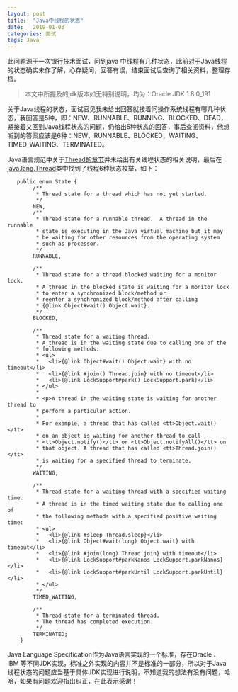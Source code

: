 ```yaml
---
layout: post
title:  "Java中线程的状态"
date:   2019-01-03
categories: 面试
tags: Java
---
```

此问题源于一次银行技术面试，问到java 中线程有几种状态，此前对于Java线程的状态确实未作了解，心存疑问，回答有误，结束面试后查询了相关资料，整理存档。

<!--more-->

>本文中所提及的jdk版本如无特别说明，均为：Oracle JDK 1.8.0_191

关于Java线程的状态，面试官见我未给出回答就接着问操作系统线程有哪几种状态，我回答是5种，即：NEW、RUNNABLE、RUNNING、BLOCKED、DEAD，紧接着又回到Java线程状态的问题，仍给出5种状态的回答，事后查阅资料，他想听到的答案应该是6种：NEW、RUNNABLE、BLOCKED、WAITING、TIMED_WAITING、TERMINATED。

Java语言规范中关于[Thread的章节](https://docs.oracle.com/javase/specs/jls/se8/html/jls-17.html)并未给出有关线程状态的相关说明，最后在[java.lang.Thread](https://docs.oracle.com/javase/8/docs/api/java/lang/Thread.State.html)类中找到了线程6种状态枚举，如下：

```
   public enum State {
        /**
         * Thread state for a thread which has not yet started.
         */
        NEW,
        /**
         * Thread state for a runnable thread.  A thread in the runnable
         * state is executing in the Java virtual machine but it may
         * be waiting for other resources from the operating system
         * such as processor.
         */
        RUNNABLE,

        /**
         * Thread state for a thread blocked waiting for a monitor lock.
         * A thread in the blocked state is waiting for a monitor lock
         * to enter a synchronized block/method or
         * reenter a synchronized block/method after calling
         * {@link Object#wait() Object.wait}.
         */
        BLOCKED,

        /**
         * Thread state for a waiting thread.
         * A thread is in the waiting state due to calling one of the
         * following methods:
         * <ul>
         *   <li>{@link Object#wait() Object.wait} with no timeout</li>
         *   <li>{@link #join() Thread.join} with no timeout</li>
         *   <li>{@link LockSupport#park() LockSupport.park}</li>
         * </ul>
         *
         * <p>A thread in the waiting state is waiting for another thread to
         * perform a particular action.
         *
         * For example, a thread that has called <tt>Object.wait()</tt>
         * on an object is waiting for another thread to call
         * <tt>Object.notify()</tt> or <tt>Object.notifyAll()</tt> on
         * that object. A thread that has called <tt>Thread.join()</tt>
         * is waiting for a specified thread to terminate.
         */
        WAITING,

        /**
         * Thread state for a waiting thread with a specified waiting time.
         * A thread is in the timed waiting state due to calling one of
         * the following methods with a specified positive waiting time:
         * <ul>
         *   <li>{@link #sleep Thread.sleep}</li>
         *   <li>{@link Object#wait(long) Object.wait} with timeout</li>
         *   <li>{@link #join(long) Thread.join} with timeout</li>
         *   <li>{@link LockSupport#parkNanos LockSupport.parkNanos}</li>
         *   <li>{@link LockSupport#parkUntil LockSupport.parkUntil}</li>
         * </ul>
         */
        TIMED_WAITING,

        /**
         * Thread state for a terminated thread.
         * The thread has completed execution.
         */
        TERMINATED;
    }
```

Java Language Specification作为Java语言实现的一个标准，存在Oracle 、IBM 等不同JDK实现，标准之外实现的内容并不是标准的一部分，所以对于Java线程状态的问题应当基于具体JDK实现进行说明，不知道我的想法有没有问题，哈哈，如果有问题欢迎指出纠正，在此表示感谢！
